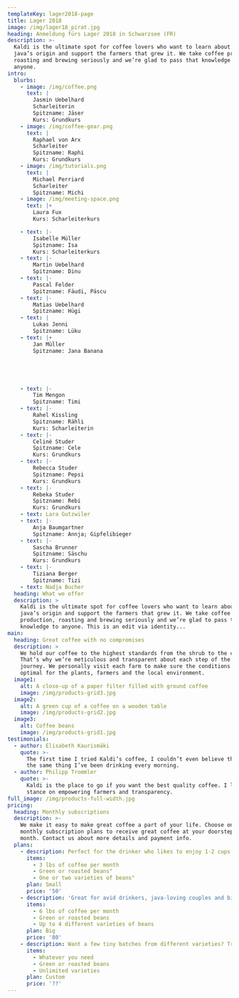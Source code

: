 ```yaml
---
templateKey: lager2018-page
title: Lager 2018
image: /img/lager18_pirat.jpg
heading: Anmeldung fürs Lager 2018 in Schwarzsee (FR)
description: >-
  Kaldi is the ultimate spot for coffee lovers who want to learn about their
  java’s origin and support the farmers that grew it. We take coffee production,
  roasting and brewing seriously and we’re glad to pass that knowledge to
  anyone.
intro:
  blurbs:
    - image: /img/coffee.png
      text: |
        Jasmin Uebelhard
        Scharleiterin
        Spitzname: Jäser
        Kurs: Grundkurs 
    - image: /img/coffee-gear.png
      text: |
        Raphael von Arx 
        Scharleiter
        Spitzname: Raphi
        Kurs: Grundkurs
    - image: /img/tutorials.png
      text: |
        Michael Perriard
        Scharleiter 
        Spitzname: Michi 
    - image: /img/meeting-space.png
      text: |+
        Laura Fux
        Kurs: Scharleiterkurs

    - text: |-
        Isabelle Müller
        Spitzname: Isa
        Kurs: Scharleiterkurs
    - text: |-
        Martin Uebelhard
        Spitzname: Dinu
    - text: |-
        Pascal Felder
        Spitzname: Fäudi, Päscu
    - text: |-
        Matias Uebelhard
        Spitzname: Hügi
    - text: |
        Lukas Jenni
        Spitzname: Lüku
    - text: |+
        Jan Müller
        Spitzname: Jana Banana





    - text: |-
        Tim Mengon
        Spitzname: Timi
    - text: |-
        Rahel Kissling
        Spitzname: Rähli
        Kurs: Scharleiterin
    - text: |-
        Celiné Studer
        Spitzname: Cele
        Kurs: Grundkurs
    - text: |-
        Rebecca Studer 
        Spitzname: Pepsi
        Kurs: Grundkurs
    - text: |-
        Rebeka Studer
        Spitzname: Rebi
        Kurs: Grundkurs
    - text: Lara Gutzwiler
    - text: |-
        Anja Baumgartner
        Spitzname: Annja; Gipfelibieger
    - text: |-
        Sascha Brunner
        Spitzname: Säschu
        Kurs: Grundkurs
    - text: |-
        Tiziana Berger
        Spitzname: Tizi
    - text: Nadja Bucher
  heading: What we offer
  description: >
    Kaldi is the ultimate spot for coffee lovers who want to learn about their
    java’s origin and support the farmers that grew it. We take coffee
    production, roasting and brewing seriously and we’re glad to pass that
    knowledge to anyone. This is an edit via identity...
main:
  heading: Great coffee with no compromises
  description: >
    We hold our coffee to the highest standards from the shrub to the cup.
    That’s why we’re meticulous and transparent about each step of the coffee’s
    journey. We personally visit each farm to make sure the conditions are
    optimal for the plants, farmers and the local environment.
  image1:
    alt: A close-up of a paper filter filled with ground coffee
    image: /img/products-grid3.jpg
  image2:
    alt: A green cup of a coffee on a wooden table
    image: /img/products-grid2.jpg
  image3:
    alt: Coffee beans
    image: /img/products-grid1.jpg
testimonials:
  - author: Elisabeth Kaurismäki
    quote: >-
      The first time I tried Kaldi’s coffee, I couldn’t even believe that was
      the same thing I’ve been drinking every morning.
  - author: Philipp Trommler
    quote: >-
      Kaldi is the place to go if you want the best quality coffee. I love their
      stance on empowering farmers and transparency.
full_image: /img/products-full-width.jpg
pricing:
  heading: Monthly subscriptions
  description: >-
    We make it easy to make great coffee a part of your life. Choose one of our
    monthly subscription plans to receive great coffee at your doorstep each
    month. Contact us about more details and payment info.
  plans:
    - description: Perfect for the drinker who likes to enjoy 1-2 cups per day.
      items:
        - 3 lbs of coffee per month
        - Green or roasted beans"
        - One or two varieties of beans"
      plan: Small
      price: '50'
    - description: 'Great for avid drinkers, java-loving couples and bigger crowds'
      items:
        - 6 lbs of coffee per month
        - Green or roasted beans
        - Up to 4 different varieties of beans
      plan: Big
      price: '80'
    - description: Want a few tiny batches from different varieties? Try our custom plan
      items:
        - Whatever you need
        - Green or roasted beans
        - Unlimited varieties
      plan: Custom
      price: '??'
---
```


